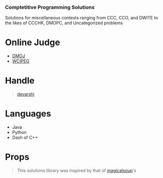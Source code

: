 ### Comptetitive Programming Solutions
Solutions for miscellaneous contests ranging from CCC, CCO, and DWITE to the likes of CCCHK, DMOPC, and Uncategorized problems

# Online Judge
* [DMOJ](https://dmoj.ca/)
* [WCIPEG](https://wcipeg.com/main)

# Handle
> [devarshi](https://dmoj.ca/user/devarshi)

# Languages
* Java
* Python
* Dash of C++

# Props
> This solutions library was inspired by that of [magicalsoup](https://github.com/magicalsoup)'s
